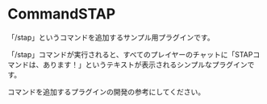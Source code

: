 # CommandSTAP

「/stap」というコマンドを追加するサンプル用プラグインです。

「/stap」コマンドが実行されると、すべてのプレイヤーのチャットに「STAPコマンドは、あります！」というテキストが表示されるシンプルなプラグインです。

コマンドを追加するプラグインの開発の参考にしてください。
